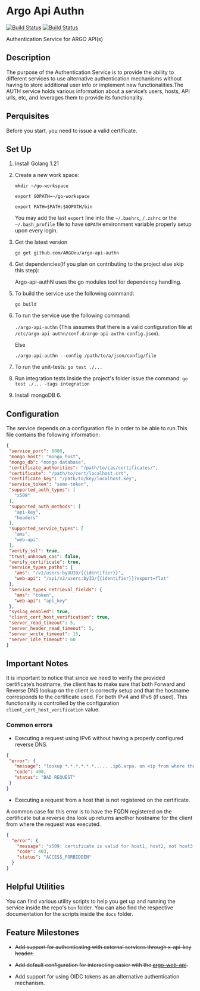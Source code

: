 # Argo Api Authn

[![Build Status](https://jenkins.einfra.grnet.gr/buildStatus/icon?job=ARGO%2Fargo-api-authn%2Fmaster&style=flat-square&color=darkturquoise&subject=build-master)](https://jenkins.einfra.grnet.gr/job/ARGO/job/argo-api-authn/job/master/)
[![Build Status](https://jenkins.einfra.grnet.gr/buildStatus/icon?job=ARGO%2Fargo-api-authn%2Fdevel&style=flat-square&subject=build-devel)](https://jenkins.einfra.grnet.gr/job/ARGO/job/argo-api-authn/job/devel/)

Authentication Service for ARGO API(s)

## Description

The purpose of the Authentication Service is to provide the ability to different services to use alternative
authentication mechanisms without having to store additional user info or implement new functionalities.The AUTH service
holds various information about a service’s users, hosts, API urls, etc, and leverages them to provide its
functionality.

## Perquisites

Before you start, you need to issue a valid certificate.

## Set Up

1. Install Golang 1.21
2. Create a new work space:

   `mkdir ~/go-workspace`

   `export GOPATH=~/go-workspace`

   `export PATH=$PATH:$GOPATH/bin`

   You may add the last `export` line into the `~/.bashrc`, `/.zshrc` or the `~/.bash_profile` file to have `GOPATH`
   environment variable properly setup upon every login.

3. Get the latest version

   `go get github.com/ARGOeu/argo-api-authn`

4. Get dependencies(If you plan on contributing to the project else skip this step):

   Argo-api-authN uses the go modules tool for dependency handling.

5. To build the service use the following command:

   `go build`

6. To run the service use the following command:

   `./argo-api-authn` (This assumes that there is a valid configuration file
   at `/etc/argo-api-authn/conf.d/argo-api-authn-config.json`).

   Else

   `./argo-api-authn --config /path/to/a/json/config/file`

7. To run the unit-tests:
   `go test ./...`

8. Run integration tests
   Inside the project's folder issue the command:
   `go test ./... -tags integration`

9. Install mongoDB 6.

## Configuration

The service depends on a configuration file in order to be able to run.This file contains the following information:

 ```json
 {
  "service_port": 8080,
  "mongo_host": "mongo_host",
  "mongo_db": "mongo database",
  "certificate_authorities": "/path/to/cas/certificates/",
  "certificate": "/path/to/cert/localhost.crt",
  "certificate_key": "/path/to/key/localhost.key",
  "service_token": "some-token",
  "supported_auth_types": [
    "x509"
  ],
  "supported_auth_methods": [
    "api-key",
    "headers"
  ],
  "supported_service_types": [
    "ams",
    "web-api"
  ],
  "verify_ssl": true,
  "trust_unknown_cas": false,
  "verify_certificate": true,
  "service_types_paths": {
    "ams": "/v1/users:byUUID/{{identifier}}",
    "web-api": "/api/v2/users:byID/{{identifier}}?export=flat"
  },
  "service_types_retrieval_fields": {
    "ams": "token",
    "web-api": "api_key"
  },
  "syslog_enabled": true,
  "client_cert_host_verification": true,
  "server_read_timeout": 5,
  "server_header_read_timeout": 5,
  "server_write_timeout": 15,
  "server_idle_timeout": 60
}
 ```

## Important Notes

It is important to notice that since we need to verify the provided certificate’s hostname,
the client has to make sure that both Forward and Reverse DNS lookup on the client is correctly setup
and that the hostname corresponds to the certificate used. For both IPv4 and IPv6  (if used).
This functionality is controlled by the configuration ` client_cert_host_verification` value.

### Common errors

- Executing a request using IPv6 without having a properly configured reverse DNS.

 ```json
 {
  "error": {
    "message": "lookup *.*.*.*.*.*..... .ip6.arpa. on <ip from where the client executed the request>: no such host",
    "code": 400,
    "status": "BAD REQUEST"
  }
}
```

- Executing a request from a host that is not registered on the certificate.

A common case for this error is to have the FQDN registered on the certificate
but a reverse dns look up returns another hostname for the client from where the request was executed.

```json
{
  "error": {
    "message": "x509: certificate is valid for host1, host2, not host3.",
    "code": 403,
    "status": "ACCESS_FORBIDDEN"
  }
}
```

## Helpful Utilities

You can find various utility scripts to help you get up and running the service inside the
repo's `bin` folder. You can also find the respective documentation for the scripts inside the `docs` folder.

## Feature Milestones

- ~~Add support for authenticating with external services through x-api-key header.~~

- ~~Add default configuration for interacting easier with the [argo-web-api](https://github.com/ARGOeu/argo-web-api).~~

- Add support for using OIDC tokens as an alternative authentication mechanism.
